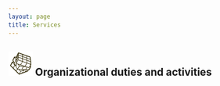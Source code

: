 ```yaml
---
layout: page
title: Services
---
```


## <img src="./img/orga.png" height="50px"> Organizational duties and activities